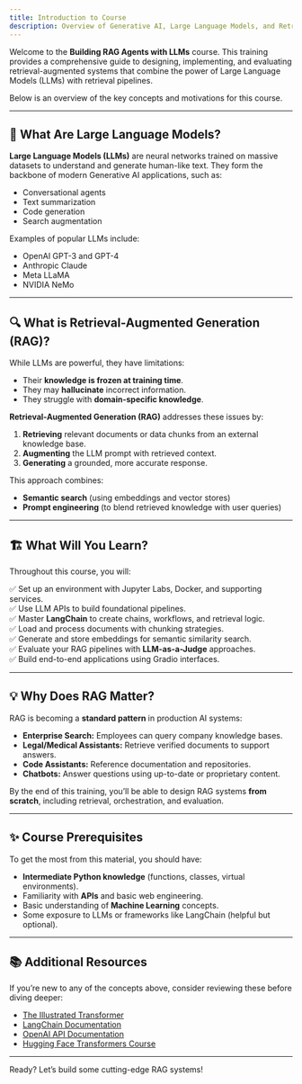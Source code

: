 ```yaml
---
title: Introduction to Course
description: Overview of Generative AI, Large Language Models, and Retrieval-Augmented Generation (RAG).
---
```


Welcome to the **Building RAG Agents with LLMs** course. This training provides a comprehensive guide to designing, implementing, and evaluating retrieval-augmented systems that combine the power of Large Language Models (LLMs) with retrieval pipelines.

Below is an overview of the key concepts and motivations for this course.

---

## 🧠 What Are Large Language Models?

**Large Language Models (LLMs)** are neural networks trained on massive datasets to understand and generate human-like text. They form the backbone of modern Generative AI applications, such as:

- Conversational agents
- Text summarization
- Code generation
- Search augmentation

Examples of popular LLMs include:
- OpenAI GPT-3 and GPT-4
- Anthropic Claude
- Meta LLaMA
- NVIDIA NeMo

---

## 🔍 What is Retrieval-Augmented Generation (RAG)?

While LLMs are powerful, they have limitations:

- Their **knowledge is frozen at training time**.
- They may **hallucinate** incorrect information.
- They struggle with **domain-specific knowledge**.

**Retrieval-Augmented Generation (RAG)** addresses these issues by:

1. **Retrieving** relevant documents or data chunks from an external knowledge base.
2. **Augmenting** the LLM prompt with retrieved context.
3. **Generating** a grounded, more accurate response.

This approach combines:
- **Semantic search** (using embeddings and vector stores)
- **Prompt engineering** (to blend retrieved knowledge with user queries)

---

## 🏗️ What Will You Learn?

Throughout this course, you will:

✅ Set up an environment with Jupyter Labs, Docker, and supporting services.  
✅ Use LLM APIs to build foundational pipelines.  
✅ Master **LangChain** to create chains, workflows, and retrieval logic.  
✅ Load and process documents with chunking strategies.  
✅ Generate and store embeddings for semantic similarity search.  
✅ Evaluate your RAG pipelines with **LLM-as-a-Judge** approaches.  
✅ Build end-to-end applications using Gradio interfaces.

---

## 💡 Why Does RAG Matter?

RAG is becoming a **standard pattern** in production AI systems:

- **Enterprise Search:** Employees can query company knowledge bases.
- **Legal/Medical Assistants:** Retrieve verified documents to support answers.
- **Code Assistants:** Reference documentation and repositories.
- **Chatbots:** Answer questions using up-to-date or proprietary content.

By the end of this training, you’ll be able to design RAG systems **from scratch**, including retrieval, orchestration, and evaluation.

---

## ✨ Course Prerequisites

To get the most from this material, you should have:

- **Intermediate Python knowledge** (functions, classes, virtual environments).
- Familiarity with **APIs** and basic web engineering.
- Basic understanding of **Machine Learning** concepts.
- Some exposure to LLMs or frameworks like LangChain (helpful but optional).

---

## 📚 Additional Resources

If you’re new to any of the concepts above, consider reviewing these before diving deeper:

- [The Illustrated Transformer](https://jalammar.github.io/illustrated-transformer/)
- [LangChain Documentation](https://python.langchain.com/)
- [OpenAI API Documentation](https://platform.openai.com/docs)
- [Hugging Face Transformers Course](https://huggingface.co/course/chapter1)

---

Ready? Let’s build some cutting-edge RAG systems!

